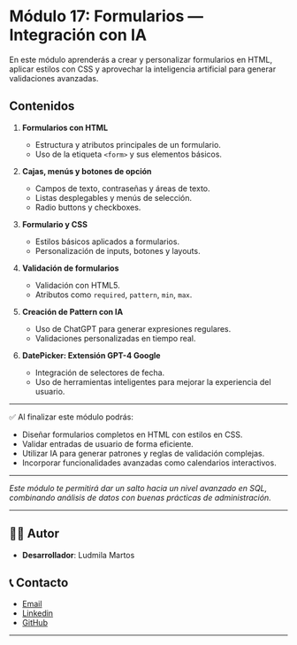# Módulo 17: Formularios — Integración con IA  

En este módulo aprenderás a crear y personalizar formularios en HTML, aplicar estilos con CSS y aprovechar la inteligencia artificial para generar validaciones avanzadas.  

## Contenidos  

1. **Formularios con HTML**  
   - Estructura y atributos principales de un formulario.  
   - Uso de la etiqueta `<form>` y sus elementos básicos.  

2. **Cajas, menús y botones de opción**  
   - Campos de texto, contraseñas y áreas de texto.  
   - Listas desplegables y menús de selección.  
   - Radio buttons y checkboxes.  

3. **Formulario y CSS**  
   - Estilos básicos aplicados a formularios.  
   - Personalización de inputs, botones y layouts.  

4. **Validación de formularios**  
   - Validación con HTML5.  
   - Atributos como `required`, `pattern`, `min`, `max`.  

5. **Creación de Pattern con IA**  
   - Uso de ChatGPT para generar expresiones regulares.  
   - Validaciones personalizadas en tiempo real.  

6. **DatePicker: Extensión GPT-4 Google**  
   - Integración de selectores de fecha.  
   - Uso de herramientas inteligentes para mejorar la experiencia del usuario.  

---  

✅ Al finalizar este módulo podrás:  
- Diseñar formularios completos en HTML con estilos en CSS.  
- Validar entradas de usuario de forma eficiente.  
- Utilizar IA para generar patrones y reglas de validación complejas.  
- Incorporar funcionalidades avanzadas como calendarios interactivos.  
---

*Este módulo te permitirá dar un salto hacia un nivel avanzado en SQL, combinando análisis de datos con buenas prácticas de administración.*

---

## 👨‍💻 Autor

- **Desarrollador**: Ludmila Martos

## 📞 Contacto

-  [Email](ludmilamartos@gmail.com)
-  [Linkedin](https://www.linkedin.com/in/ludmimar89/)
- [GitHub](https://github.com/Ludmimar)

---
